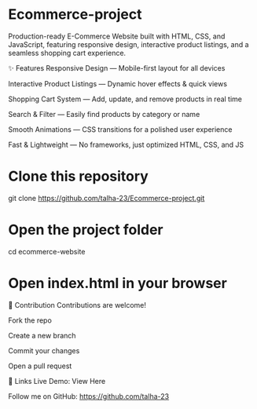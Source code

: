 # Ecommerce-project
Production-ready E-Commerce Website built with HTML, CSS, and JavaScript, featuring responsive design, interactive product listings, and a seamless shopping cart experience.

✨ Features
Responsive Design — Mobile-first layout for all devices

Interactive Product Listings — Dynamic hover effects & quick views

Shopping Cart System — Add, update, and remove products in real time

Search & Filter — Easily find products by category or name

Smooth Animations — CSS transitions for a polished user experience

Fast & Lightweight — No frameworks, just optimized HTML, CSS, and JS

# Clone this repository
git clone https://github.com/talha-23/Ecommerce-project.git

# Open the project folder
cd ecommerce-website

# Open index.html in your browser


🤝 Contribution
Contributions are welcome!

Fork the repo

Create a new branch

Commit your changes

Open a pull request

🔗 Links
Live Demo: View Here

Follow me on GitHub: https://github.com/talha-23

